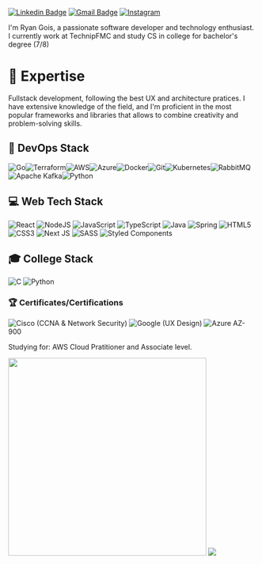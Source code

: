 [![Linkedin Badge](https://img.shields.io/badge/-Ryan%20Gois-be64dc?style=flat-square&logo=Linkedin&logoColor=white&link=https://www.linkedin.com/in/)](https://www.linkedin.com/in/) 
[![Gmail Badge](https://img.shields.io/badge/-ryangoisdev@gmail.com-be64dc?style=flat-square&logo=Gmail&logoColor=white&link=mailto:ryangoisdev@gmail.com)](mailto:ryangoisdev@gmail.com)
[![Instagram](https://img.shields.io/badge/ryan.gois-be64dc.svg?logo=Instagram&logoColor=white)](https://instagram.com/ryan.gois)
</br>

I'm Ryan Gois, a passionate software developer and technology enthusiast. I currently work at TechnipFMC and study CS in college for bachelor's degree (7/8)</br>

# 🚀 Expertise

Fullstack development, following the best UX and architecture pratices. I have extensive knowledge of the field, and I'm proficient in the most popular frameworks and libraries that allows to combine creativity and problem-solving skills. </br> 

## 🔄 DevOps Stack
![Go](https://img.shields.io/badge/Go-00ADD8?style=for-the-badge&logo=go&logoColor=white)![Terraform](https://img.shields.io/badge/terraform-%235835CC.svg?style=for-the-badge&logo=terraform&logoColor=white)![AWS](https://img.shields.io/badge/AWS-%23FF9900.svg?style=for-the-badge&logo=amazon-aws&logoColor=white)![Azure](https://img.shields.io/badge/azure-%230072C6.svg?style=for-the-badge&logo=microsoftazure&logoColor=white)![Docker](https://img.shields.io/badge/docker-%230db7ed.svg?style=for-the-badge&logo=docker&logoColor=white)![Git](https://img.shields.io/badge/git-%23F05033.svg?style=for-the-badge&logo=git&logoColor=white)![Kubernetes](https://img.shields.io/badge/kubernetes-%23326ce5.svg?style=for-the-badge&logo=kubernetes&logoColor=white)![RabbitMQ](https://img.shields.io/badge/Rabbitmq-FF6600?style=for-the-badge&logo=rabbitmq&logoColor=white)![Apache Kafka](https://img.shields.io/badge/Apache%20Kafka-000?style=for-the-badge&logo=apachekafka)![Python](https://img.shields.io/badge/python-3670A0?style=for-the-badge&logo=python&logoColor=ffdd54)

## 💻 Web Tech Stack
![React](https://img.shields.io/badge/react-%2320232a.svg?style=for-the-badge&logo=react&logoColor=%2361DAFB) ![NodeJS](https://img.shields.io/badge/node.js-6DA55F?style=for-the-badge&logo=node.js&logoColor=white) ![JavaScript](https://img.shields.io/badge/javascript-%23323330.svg?style=for-the-badge&logo=javascript&logoColor=%23F7DF1E) ![TypeScript](https://img.shields.io/badge/typescript-%23007ACC.svg?style=for-the-badge&logo=typescript&logoColor=white) ![Java](https://img.shields.io/badge/java-%23ED8B00.svg?style=for-the-badge&logo=openjdk&logoColor=white) ![Spring](https://img.shields.io/badge/spring-%236DB33F.svg?style=for-the-badge&logo=spring&logoColor=white) ![HTML5](https://img.shields.io/badge/html5-%23E34F26.svg?style=for-the-badge&logo=html5&logoColor=white) ![CSS3](https://img.shields.io/badge/css3-%231572B6.svg?style=for-the-badge&logo=css3&logoColor=white) ![Next JS](https://img.shields.io/badge/Next-black?style=for-the-badge&logo=next.js&logoColor=white)  ![SASS](https://img.shields.io/badge/SASS-hotpink.svg?style=for-the-badge&logo=SASS&logoColor=white)  ![Styled Components](https://img.shields.io/badge/styled--components-DB7093?style=for-the-badge&logo=styled-components&logoColor=white) 


## 🎓 College Stack
![C](https://img.shields.io/badge/c-%2300599C.svg?style=for-the-badge&logo=c&logoColor=white)
![Python](https://img.shields.io/badge/python-3670A0?style=for-the-badge&logo=python&logoColor=ffdd54)


### 🏆 Certificates/Certifications
![Cisco](https://img.shields.io/badge/cisco-%23049fd9.svg?style=for-the-badge&logo=cisco&logoColor=black) (CCNA & Network Security) ![Google](https://img.shields.io/badge/google-4285F4?style=for-the-badge&logo=google&logoColor=white) (UX Design) ![Azure](https://img.shields.io/badge/Azure-blue?style=for-the-badge&logo=microsoft%20azure&logoColor=blue&labelColor=FFFFFF&link=https%3A%2F%2Fimages.app.goo.gl%2FK7PN1jYJd57x4q7A8) AZ-900

Studying for: AWS Cloud Pratitioner and Associate level.


         

<img src="https://github-readme-streak-stats.herokuapp.com/?user=ryangois&theme=neon&hide_border=false"  width="400px" />                        ![](https://github-readme-stats-wheat-two-53.vercel.app/api/top-langs/?username=ryangois&theme=neon&hide_border=false&include_all_commits=true&count_private=true&layout=compact)
